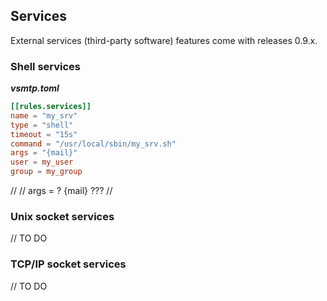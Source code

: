 ## Services

External services (third-party software) features come with releases 0.9.x.

### Shell services

___vsmtp.toml___

```toml
[[rules.services]]
name = "my_srv"
type = "shell"
timeout = "15s"
command = "/usr/local/sbin/my_srv.sh"
args = "{mail}"
user = my_user
group = my_group
```

//
// args = ? {mail} ???
//

### Unix socket services

// TO DO

### TCP/IP socket services

// TO DO
